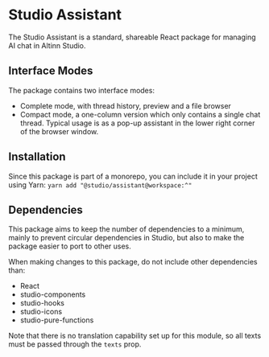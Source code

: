 # Studio Assistant

The Studio Assistant is a standard, shareable React package for managing AI chat in Altinn Studio.

## Interface Modes

The package contains two interface modes:

- Complete mode, with thread history, preview and a file browser
- Compact mode, a one-column version which only contains a single chat thread. Typical usage is as a pop-up assistant in the lower right corner of the browser window.

## Installation

Since this package is part of a monorepo, you can include it in your project using Yarn:
`yarn add "@studio/assistant@workspace:^"`

## Dependencies

This package aims to keep the number of dependencies to a minimum, mainly to prevent circular dependencies in Studio, but also to make the package easier to port to other uses.

When making changes to this package, do not include other dependencies than:
* React
* studio-components
* studio-hooks
* studio-icons
* studio-pure-functions

Note that there is no translation capability set up for this module, so all texts must be passed through the `texts` prop.
